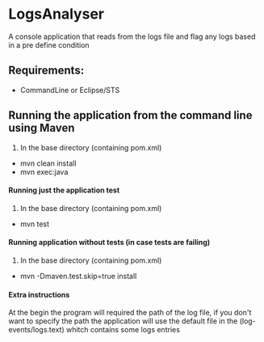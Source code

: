 # LogsAnalyser
A console application that reads from the logs file and flag any logs based in a pre define condition

## Requirements:
* CommandLine or Eclipse/STS

## Running the application from the command line using Maven
1. In the base directory (containing pom.xml)
* mvn clean install
* mvn exec:java

#### Running just the application test

1. In the base directory (containing pom.xml)
* mvn test

#### Running application without tests (in case tests are failing)

1. In the base directory (containing pom.xml)
* mvn -Dmaven.test.skip=true install

#### Extra instructions
At the begin the program will required the path of the log file, if you don't want to specify the path
the application will use the default file in the (log-events/logs.text) whitch contains some logs entries
